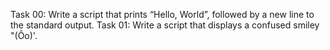 Task 00: Write a script that prints “Hello, World”, followed by a new line to the standard output.
Task 01: Write a script that displays a confused smiley "(Ôo)'.
